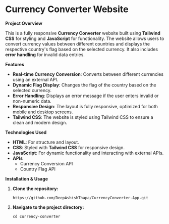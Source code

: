  <h1>Currency Converter Website</h1>

  <p><strong>Project Overview</strong></p>
  <p>
    This is a fully responsive <strong>Currency Converter</strong> website built using <strong>Tailwind CSS</strong> for styling and <strong>JavaScript</strong> for functionality. 
    The website allows users to convert currency values between different countries and displays the respective country's flag based on the selected currency. 
    It also includes <strong>error handling</strong> for invalid data entries.
  </p>

  <p><strong>Features</strong></p>
  <ul>
    <li><strong>Real-time Currency Conversion</strong>: Converts between different currencies using an external API.</li>
    <li><strong>Dynamic Flag Display</strong>: Changes the flag of the country based on the selected currency.</li>
    <li><strong>Error Handling</strong>: Displays an error message if the user enters invalid or non-numeric data.</li>
    <li><strong>Responsive Design</strong>: The layout is fully responsive, optimized for both mobile and desktop screens.</li>
    <li><strong>Tailwind CSS</strong>: The website is styled using Tailwind CSS to ensure a clean and modern design.</li>
  </ul>
  
  <p><strong>Technologies Used</strong></p>
  <ul>
    <li><strong>HTML</strong>: For structure and layout.</li>
    <li><strong>CSS</strong>: Styled with <strong>Tailwind CSS</strong> for responsive design.</li>
    <li><strong>JavaScript</strong>: For dynamic functionality and interacting with external APIs.</li>
    <li><strong>APIs</strong>
     <ul>
        <li>Currency Conversion API</li>
        <li>Country Flag API</li>
      </ul>
    </li>
  </ul>

   <p><strong>Installation & Usage</strong></p>
  <ol>
    <li><strong>Clone the repository:</strong>
      <pre><code>https://github.com/DeepAshishThapa/CurrencyConverter-App.git</code></pre>
    </li>

   <li><strong>Navigate to the project directory:</strong>
      <pre><code>cd currency-converter</code></pre>
    </li>